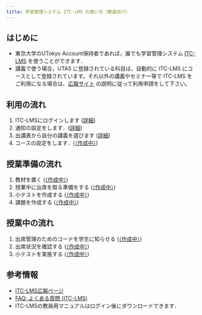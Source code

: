 ```yaml
---
title: 学習管理システム ITC-LMS の使い方（教員向け）
---
```


## はじめに
* 東京大学のUTokyo Account保持者であれば，誰でも学習管理システム <a href="https://itc-lms.ecc.u-tokyo.ac.jp/login" target="_blank">ITC-LMS</a> を使うことができます．
* 講義で使う場合，UTAS に登録されている科目は、自動的に ITC-LMS にコースとして登録されています。それ以外の講義やセミナー等で ITC-LMS をご利用になる場合は、<a href="https://www.ecc.u-tokyo.ac.jp/itc-lms/" target="_blank">広報サイト</a>
の説明に従って利用申請をして下さい。

## 利用の流れ
 1. ITC-LMSにログインします (<a href="login" target="">詳細</a>)
 1. 通知の設定をします．(<a href="information" target="">詳細</a>)
 1. 出講表から自分の講義を選びます (<a href="timetable" target="">詳細</a>)
 1. コースの設定をします．(<a href="course_settings" target="">（作成中）</a>)

## 授業準備の流れ
 1. 教材を置く (<a href="course_materials" target="">（作成中）</a>)
 1. 授業中に出席を取る準備をする (<a href="prepare_attendances" target="">（作成中）</a>)
 1. 小テストを作成する (<a href="prepare_quizzes" target="">（作成中）</a>)
 1. 課題を作成する (<a href="assignments" target="">（作成中）</a>)

## 授業中の流れ
 1. 出席管理のためのコードを学生に知らせる  (<a href="attendances" target="">（作成中）</a>)
 1. 出席状況を確認する  (<a href="view_attendances" target="">（作成中）</a>)
 1. 小テストを実施する  (<a href="quizzes" target="">（作成中）</a>)

## 参考情報
* <a href="https://www.ecc.u-tokyo.ac.jp/itc-lms/">ITC-LMS広報ページ</a>
* <a href="https://www.ecc.u-tokyo.ac.jp/itc-lms/faq.html">FAQ: よくある質問 (ITC-LMS)</a>
* ITC-LMSの教員用マニュアルはログイン後にダウンロードできます．

